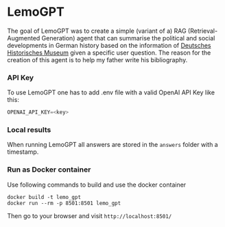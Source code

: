 # LemoGPT

The goal of LemoGPT was to create a simple (variant of a) RAG (Retrieval-Augmented Generation) agent that can summarise the political and social developments in German history based on the information of [Deutsches Historisches Museum](https://www.dhm.de/lemo/) given a specific user question. The reason for the creation of this agent is to help my father write his bibliography.

### API Key
To use LemoGPT one has to add .env file with a valid OpenAI API Key like this:

```python
OPENAI_API_KEY=<key>
```

### Local results
When running LemoGPT all answers are stored in the ```answers``` folder with a timestamp.

### Run as Docker container
Use following commands to build and use the docker container

```
docker build -t lemo_gpt
docker run --rm -p 8501:8501 lemo_gpt
```
Then go to your browser and visit ```http://localhost:8501/```
